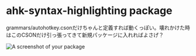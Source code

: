 # ahk-syntax-highlighting package

grammars/autohotkey.csonだけちゃんと定義すれば動くっぽい。壊れかけた時はこのCSONだけ引っ張ってきて新規パッケージに入れればよさげ？

![A screenshot of your package](https://f.cloud.github.com/assets/69169/2290250/c35d867a-a017-11e3-86be-cd7c5bf3ff9b.gif)
